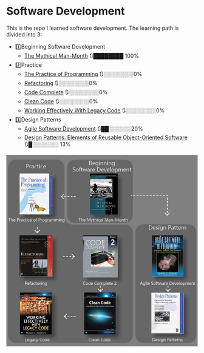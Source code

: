# Software Development
This is the repo I learned software development. The learning path is divided into 3:

- 1️⃣Beginning Software Development
  - [The Mythical Man-Month](./0_Beginning/MythicalManMonth/README.md)                                                                             🔃████████ 100%
- 2️⃣Practice
  - [The Practice of Programming](./1_Practice/ThePracticeOfProgramming/README.md)                                                                     🔃░░░░░░░░0%
  - [Refactoring](./1_Practice/Refactoring/README.md)                                                                                                     🔃░░░░░░░░0%
  - [Code Complete](./1_Practice/CodeComplete/README.md)                                                                                             🔃░░░░░░░░0%
  - [Clean Code](./1_Practice/CleanCode/README.md)                                                                                                    🔃░░░░░░░░0%
  - [Working Effectively With Legacy Code](./1_Practice/LegacyCode/README.md)                                                      🔃░░░░░░░░0%
- 3️⃣Design Patterns
  - [Agile Software Development](./2_DesignPattern/AgileSoftwareDevelopment/README.md)                                                                     🔃██░░░░░░20%
  - [Design Patterns: Elements of Reusable Object-Oriented Software](./2_DesignPattern/DesignPatterns/README.md)    🔃█░░░░░░░ 13%

![](img/cover.jpg)

